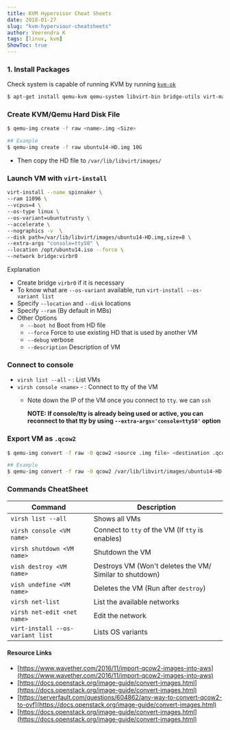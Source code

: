 ```yaml
---
title: KVM Hypervisor Cheat Sheets
date: 2018-01-27
slug: "kvm-hyperviour-cheatsheets"
author: Veerendra K
tags: [linux, kvm]
ShowToc: true
---
```


### 1. Install Packages
Check system  is  capable of running KVM by running [`kvm-ok`](http://manpages.ubuntu.com/manpages/trusty/man1/kvm-ok.1.html)
 ```bash
 $ apt-get install qemu-kvm qemu-system libvirt-bin bridge-utils virt-manager -y
 ```

### Create KVM/Qemu Hard Disk File

```bash
$ qemu-img create -f raw <name>.img <Size>

## Example
$ qemu-img create -f raw ubuntu14-HD.img 10G
```

   * Then copy the HD file to `/var/lib/libvirt/images/`

### Launch VM with `virt-install`

   ```bash
   virt-install --name spinnaker \
   --ram 11096 \
   --vcpus=4 \
   --os-type linux \
   --os-variant=ubuntutrusty \
   --accelerate \
   --nographics -v  \
   --disk path=/var/lib/libvirt/images/ubuntu14-HD.img,size=8 \
   --extra-args "console=ttyS0" \
   --location /opt/ubuntu14.iso --force \
   --network bridge:virbr0
   ```
   Explanation
   * Create bridge `virbr0` if it is necessary
   * To know what are `--os-variant` available, run `virt-install --os-variant list`
   * Specify `--location` and `--disk` locations
   * Specify `--ram` (By default in MBs)
   * Other Options
     * `--boot hd` Boot from HD file
     * `--force` Force to use existing HD that is used by another VM
     * `--debug` verbose
     * `--description` Description of VM

### Connect to console
* `virsh list --all` - : List VMs
* `virsh console <name>` - : Connect to tty of the VM
   * Note down the IP of the VM once you connect to `tty`. we can `ssh`

     **NOTE: If console/tty is already being used or active, you can reconnect to that tty by using `--extra-args='console=ttyS0'` option**

### Export VM as `.qcow2`
```bash
$ qemu-img convert -f raw -O qcow2 <source .img file> <destination .qcow2 file>

## Example
$ qemu-img convert -f raw -O qcow2 /var/lib/libvirt/images/ubuntu14-HD.img /home/opsmx/spinnaker.qcow2
```

### Commands CheatSheet

| Command                          | Description                                             |
| -------------------------------- | ------------------------------------------------------- |
| `virsh list --all`               | Shows all VMs                                           |
| `virsh console <VM name>`        | Connect to `tty` of the VM (If `tty` is enables)        |
| `virsh shutdown <VM name>`       | Shutdown the VM                                         |
| `vish destroy <VM name>`         | Destroys VM (Won't deletes the VM/ Similar to shutdown) |
| `vish undefine <VM name>`        | Deletes the VM (Run after `destroy`)                    |
| `virsh net-list`                 | List the available networks                             |
| `virsh net-edit <net name>`      | Edit the network                                        |
| `virt-install --os-variant list` | Lists OS variants                                       |
#### Resource Links
* [https://www.wavether.com/2016/11/import-qcow2-images-into-aws](https://www.wavether.com/2016/11/import-qcow2-images-into-aws)
* [https://docs.openstack.org/image-guide/convert-images.html](https://docs.openstack.org/image-guide/convert-images.html)
* [https://serverfault.com/questions/604862/any-way-to-convert-qcow2-to-ovf](https://docs.openstack.org/image-guide/convert-images.html)
* [https://docs.openstack.org/image-guide/convert-images.html](https://docs.openstack.org/image-guide/convert-images.html)



